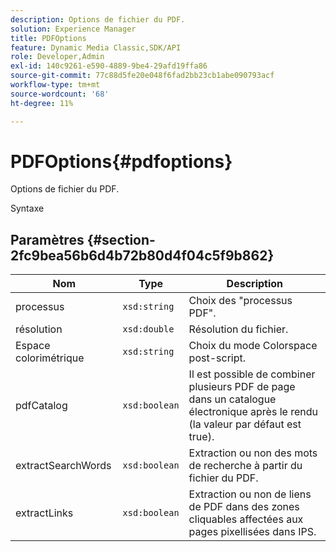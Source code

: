 ```yaml
---
description: Options de fichier du PDF.
solution: Experience Manager
title: PDFOptions
feature: Dynamic Media Classic,SDK/API
role: Developer,Admin
exl-id: 140c9261-e590-4889-9be4-29afd19ffa86
source-git-commit: 77c88d5fe20e048f6fad2bb23cb1abe090793acf
workflow-type: tm+mt
source-wordcount: '68'
ht-degree: 11%

---
```


# PDFOptions{#pdfoptions}

Options de fichier du PDF.

Syntaxe

## Paramètres {#section-2fc9bea56b6d4b72b80d4f04c5f9b862}

| Nom | Type | Description |
|---|---|---|
| processus | `xsd:string` | Choix des &quot;processus PDF&quot;. |
| résolution | `xsd:double` | Résolution du fichier. |
| Espace colorimétrique | `xsd:string` | Choix du mode Colorspace post-script. |
| pdfCatalog | `xsd:boolean` | Il est possible de combiner plusieurs PDF de page dans un catalogue électronique après le rendu (la valeur par défaut est true). |
| extractSearchWords | `xsd:boolean` | Extraction ou non des mots de recherche à partir du fichier du PDF. |
| extractLinks | `xsd:boolean` | Extraction ou non de liens de PDF dans des zones cliquables affectées aux pages pixellisées dans IPS. |
